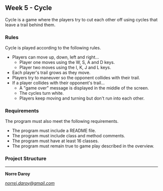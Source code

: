 ## Week 5 - Cycle

Cycle is a game where the players try to cut each other off using cycles that leave a trail behind them.

### Rules

Cycle is played according to the following rules.

- Players can move up, down, left and right...
  - Player one moves using the W, S, A and D keys.
  - Player two moves using the I, K, J and L keys.
- Each player's trail grows as they move.
- Players try to maneuver so the opponent collides with their trail.
- If a player collides with their opponent's trail...
  - A "game over" message is displayed in the middle of the screen.
  - The cycles turn white.
  - Players keep moving and turning but don't run into each other.

### Requirements

The program must also meet the following requirements.

- The program must include a README file.
- The program must include class and method comments.
- The program must have at least 16 classes.
- The program must remain true to game play described in the overview.

### Project Structure

---

**Norre Daroy**

*norrej.daroy@gmail.com*
